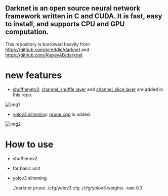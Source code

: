 ## Darknet is an open source neural network framework written in C and CUDA. It is fast, easy to install, and supports CPU and GPU computation.

This repository is borrowed heavily from https://github.com/pjreddie/darknet and https://github.com/AlexeyAB/darknet

# new features
 - [shufflenetv2](https://arxiv.org/abs/1807.11164):
[channel_shuffle layer](https://github.com/gmayday1997/darknet.CG/blob/master/src/channel_shuffle.c) and 
[channel_slice layer](https://github.com/gmayday1997/darknet.CG/blob/master/src/channel_slice.c) are added in this repo.

![img1](https://user-images.githubusercontent.com/16068384/39479361-9f1345c0-4d97-11e8-8201-4a45ac4a6c7e.png)

- [yolov3 slimming](https://arxiv.org/abs/1708.06519):
[prune.cpp](https://github.com/gmayday1997/darknet.CG/blob/master/src/prune.cpp) is added.

![img2](https://user-images.githubusercontent.com/8370623/29604272-d56a73f4-879b-11e7-80ea-0702de6bd584.jpg)

# How to use

- shufflenev2
 - for basic unit

- yolov3 slimming 

  ./darknet prune ./cfg/yolov3.cfg ./cfg/yolov3.weights -rate 0.3
